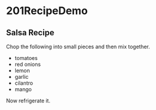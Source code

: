 # 201RecipeDemo

## Salsa Recipe

Chop the following into small pieces and then mix together.

- tomatoes
- red onions
- lemon
- garlic
- cilantro
- mango

Now refrigerate it.